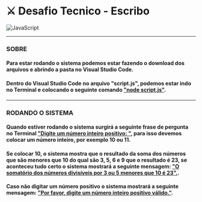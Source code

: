# ⚔️ Desafio Tecnico - Escribo

![JavaScript](https://img.shields.io/badge/javascript-%23323330.svg?style=for-the-badge&logo=javascript&logoColor=%23F7DF1E)

----
### SOBRE
#### Para estar rodando o sistema podemos estar fazendo o download dos arquivos e abrindo a pasta no Visual Studio Code.
#### Dentro do Visual Studio Code no arquivo "script.js", podemos estar indo no Terminal e colocando o seguinte comando ["node script.js"](node).
----
### RODANDO O SISTEMA
#### Quando estiver rodando o sistema surgirá a seguinte frase de pergunta no Terminal ["Digite um número inteiro positivo: "](numeroUsuario),  para isso devemos colocar um número inteiro, por exemplo 10 ou 11.
#### Se colocar 10, o sistema mostra que o resultado da soma dos números que são menores que 10 do qual são 3, 5, 6 e 9 que o resultado é 23, se aconteceu tudo certo o sistema mostrará a seguinte mensagem: ["O somatório dos números divisíveis por 3 ou 5 menores que 10 é 23".](deuCerto).
#### Caso não digitar um número positivo o sistema mostrará a seguinte mensagem: ["Por favor, digite um número inteiro positivo válido."](erro).
